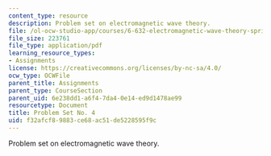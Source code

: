 ```yaml
---
content_type: resource
description: Problem set on electromagnetic wave theory.
file: /ol-ocw-studio-app/courses/6-632-electromagnetic-wave-theory-spring-2003/f32afcf89883ce68ac51de5228595f9c_ps4.pdf
file_size: 223761
file_type: application/pdf
learning_resource_types:
- Assignments
license: https://creativecommons.org/licenses/by-nc-sa/4.0/
ocw_type: OCWFile
parent_title: Assignments
parent_type: CourseSection
parent_uid: 6e238dd1-a6f4-7da4-0e14-ed9d1478ae99
resourcetype: Document
title: Problem Set No. 4
uid: f32afcf8-9883-ce68-ac51-de5228595f9c
---
```

Problem set on electromagnetic wave theory.